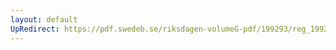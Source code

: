 ```yaml
---
layout: default
UpRedirect: https://pdf.swedeb.se/riksdagen-volumeG-pdf/199293/reg_199293/reg_199293_0541.pdf
---
```

